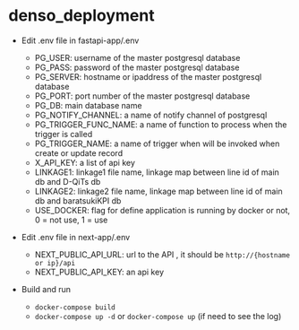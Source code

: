 # denso_deployment

- Edit .env file in fastapi-app/.env

  - PG_USER: username of the master postgresql database
  - PG_PASS: password of the master postgresql database
  - PG_SERVER: hostname or ipaddress of the master postgresql database
  - PG_PORT: port number of the master postgresql database
  - PG_DB: main database name
  - PG_NOTIFY_CHANNEL: a name of notify channel of postgresql
  - PG_TRIGGER_FUNC_NAME: a name of function to process when the trigger is called
  - PG_TRIGGER_NAME: a name of trigger when will be invoked when create or update record
  - X_API_KEY: a list of api key
  - LINKAGE1: linkage1 file name, linkage map between line id of main db and D-QiTs db
  - LINKAGE2: linkage2 file name, linkage map between line id of main db and baratsukiKPI db
  - USE_DOCKER: flag for define application is running by docker or not, 0 = not use, 1 = use

- Edit .env file in next-app/.env

  - NEXT_PUBLIC_API_URL: url to the API , it should be `http://{hostname or ip}/api`
  - NEXT_PUBLIC_API_KEY: an api key

- Build and run
  - `docker-compose build`
  - `docker-compose up -d` or `docker-compose up` (if need to see the log)

